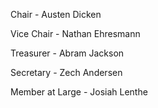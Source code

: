 Chair - Austen Dicken

Vice Chair - Nathan Ehresmann

Treasurer - Abram Jackson

Secretary - Zech Andersen

Member at Large - Josiah Lenthe